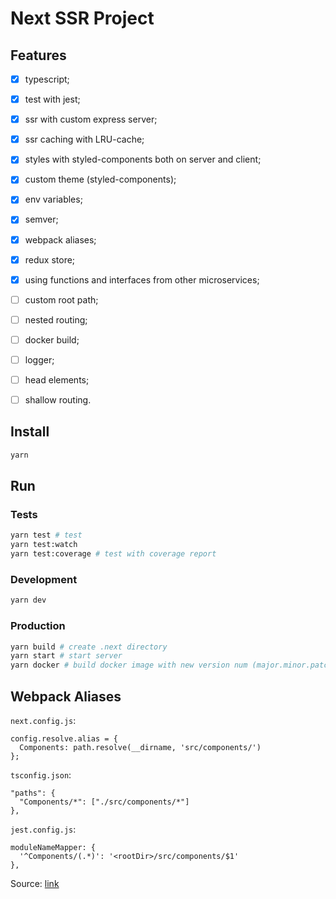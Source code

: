 # Next SSR Project

## Features

- [x] typescript;
- [x] test with jest;
- [x] ssr with custom express server;
- [x] ssr caching with LRU-cache;
- [x] styles with styled-components both on server and client;
- [x] custom theme (styled-components);
- [x] env variables;
- [x] semver;
- [x] webpack aliases;
- [x] redux store;
- [x] using functions and interfaces from other microservices;

- [ ] custom root path;
- [ ] nested routing;
- [ ] docker build;
- [ ] logger;
- [ ] head elements;
- [ ] shallow routing.

## Install

```bash
yarn
```

## Run

### Tests

```bash
yarn test # test
yarn test:watch
yarn test:coverage # test with coverage report
```

### Development

```bash
yarn dev
```

### Production

```bash
yarn build # create .next directory
yarn start # start server
yarn docker # build docker image with new version num (major.minor.patch)
```

## Webpack Aliases

`next.config.js`:

```
config.resolve.alias = {
  Components: path.resolve(__dirname, 'src/components/')
};
```

`tsconfig.json`:

```
"paths": {
  "Components/*": ["./src/components/*"]
},
```

`jest.config.js`:

```
moduleNameMapper: {
  '^Components/(.*)': '<rootDir>/src/components/$1'
},
```

Source: [link](https://medium.com/@martin_hotell/type-safe-es2015-module-import-path-aliasing-with-webpack-typescript-and-jest-fe461347e010)
